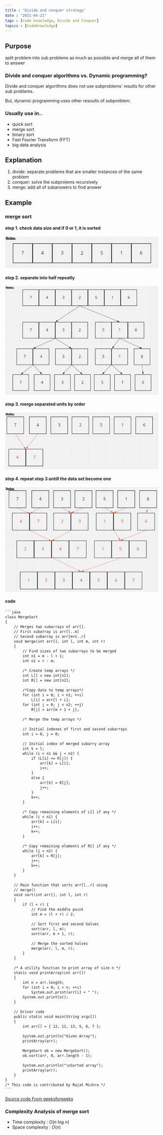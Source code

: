 ```yaml
---
title : "Divide and conquer strategy"
date : "2021-04-21"
tags : [code knowledge, Divide and Conquer]
topics : [CodeKnowledge]
---
```


## Purpose

split problem into sub problems as much as possible and merge all of them to answer

### Divide and conquer algorithms vs. Dynamic programming?

Divide and conquer algorithms does not use subproblems' results for other sub problems.

But, dynamic programming uses other resoults of subproblem. 

### Usually use in..

- quick sort
- merge sort
- binary sort
- Fast Fourier Transform (FFT)
- big data analysis

## Explanation

1. divide: separate problems that are smaller instances of the same problem
2. conquer: solve the subprolems recursively
3. merge: add all of subanswers to find answer

## Example

### merge sort

#### step 1. check data size and if 0 or 1, it is sorted

![](https://raw.githubusercontent.com/eunhanlee/img/main/0006.png)

#### step 2. separate into half repeatly


 ![](https://raw.githubusercontent.com/eunhanlee/img/main/0007.png)


#### step 3. merge separated units by order

 ![](https://raw.githubusercontent.com/eunhanlee/img/main/0008.png)


#### step 4. repeat step 3 untill the data set become one

 ![](https://raw.githubusercontent.com/eunhanlee/img/main/0009.png)


#### code

    ```java
    class MergeSort 
    {
        // Merges two subarrays of arr[].
        // First subarray is arr[l..m]
        // Second subarray is arr[m+1..r]
        void merge(int arr[], int l, int m, int r)
        {
            // Find sizes of two subarrays to be merged
            int n1 = m - l + 1;
            int n2 = r - m;
     
            /* Create temp arrays */
            int L[] = new int[n1];
            int R[] = new int[n2];
     
            /*Copy data to temp arrays*/
            for (int i = 0; i < n1; ++i)
                L[i] = arr[l + i];
            for (int j = 0; j < n2; ++j)
                R[j] = arr[m + 1 + j];
     
            /* Merge the temp arrays */
     
            // Initial indexes of first and second subarrays
            int i = 0, j = 0;
     
            // Initial index of merged subarry array
            int k = l;
            while (i < n1 && j < n2) {
                if (L[i] <= R[j]) {
                    arr[k] = L[i];
                    i++;
                }
                else {
                    arr[k] = R[j];
                    j++;
                }
                k++;
            }
     
            /* Copy remaining elements of L[] if any */
            while (i < n1) {
                arr[k] = L[i];
                i++;
                k++;
            }
     
            /* Copy remaining elements of R[] if any */
            while (j < n2) {
                arr[k] = R[j];
                j++;
                k++;
            }
        }
     
        // Main function that sorts arr[l..r] using
        // merge()
        void sort(int arr[], int l, int r)
        {
            if (l < r) {
                // Find the middle point
                int m = (l + r) / 2;
     
                // Sort first and second halves
                sort(arr, l, m);
                sort(arr, m + 1, r);
     
                // Merge the sorted halves
                merge(arr, l, m, r);
            }
        }
     
        /* A utility function to print array of size n */
        static void printArray(int arr[])
        {
            int n = arr.length;
            for (int i = 0; i < n; ++i)
                System.out.print(arr[i] + " ");
            System.out.println();
        }
     
        // Driver code
        public static void main(String args[])
        {
            int arr[] = { 12, 11, 13, 5, 6, 7 };
     
            System.out.println("Given Array");
            printArray(arr);
     
            MergeSort ob = new MergeSort();
            ob.sort(arr, 0, arr.length - 1);
     
            System.out.println("\nSorted array");
            printArray(arr);
        }
    }
    /* This code is contributed by Rajat Mishra */
    ```
[Source code From geeksforgeeks](https://www.geeksforgeeks.org/java-program-for-merge-sort/)

### Complexity Analysis of merge sort

- Time complexity : $O(n\ log\ n)$
- Space complexity : $O(n)$